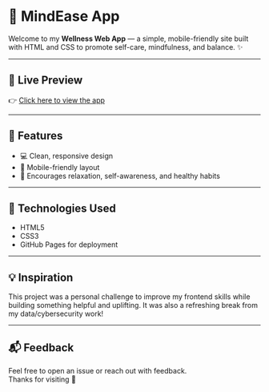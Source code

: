 # 🌿 MindEase App

Welcome to my **Wellness Web App** — a simple, mobile-friendly site built with HTML and CSS to promote self-care, mindfulness, and balance. ✨

---

## 🔗 Live Preview

👉 [Click here to view the app](https://vuyo111.github.io/Wellness-App/)

---

## 📱 Features

- 💻 Clean, responsive design
- 📱 Mobile-friendly layout
- 🌸 Encourages relaxation, self-awareness, and healthy habits

---

## 🚀 Technologies Used

- HTML5  
- CSS3  
- GitHub Pages for deployment

---

## 💡 Inspiration

This project was a personal challenge to improve my frontend skills while building something helpful and uplifting. It was also a refreshing break from my data/cybersecurity work!

---

## 📬 Feedback

Feel free to open an issue or reach out with feedback.  
Thanks for visiting 💚
